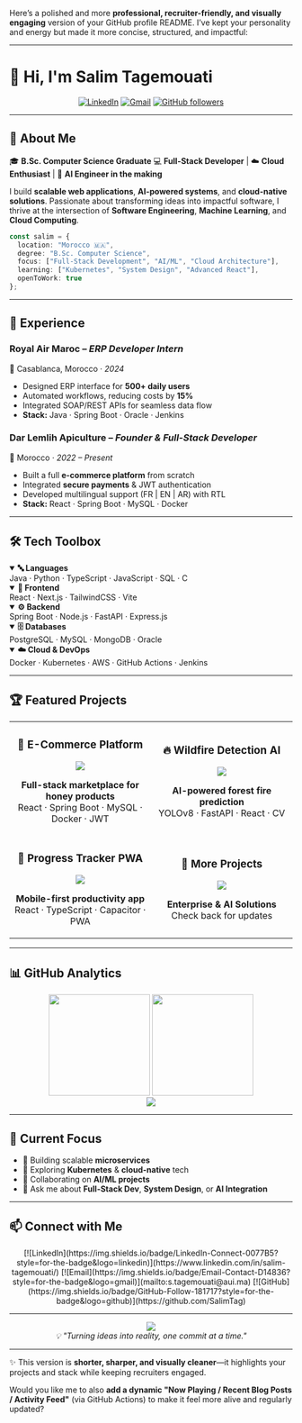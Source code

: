 Here’s a polished and more **professional, recruiter-friendly, and visually engaging** version of your GitHub profile README. I’ve kept your personality and energy but made it more concise, structured, and impactful:

---

# 👋 Hi, I'm **Salim Tagemouati**

<div align="center">

[![LinkedIn](https://img.shields.io/badge/LinkedIn-0077B5?style=for-the-badge\&logo=linkedin\&logoColor=white)](https://www.linkedin.com/in/salim-tagemouati/)
[![Gmail](https://img.shields.io/badge/Email-D14836?style=for-the-badge\&logo=gmail\&logoColor=white)](mailto:s.tagemouati@aui.ma)
[![GitHub followers](https://img.shields.io/github/followers/SalimTag?style=for-the-badge\&logo=github)](https://github.com/SalimTag?tab=followers)

</div>

---

## 🚀 About Me

🎓 **B.Sc. Computer Science Graduate**
💻 **Full-Stack Developer** | ☁️ **Cloud Enthusiast** | 🤖 **AI Engineer in the making**

I build **scalable web applications**, **AI-powered systems**, and **cloud-native solutions**. Passionate about transforming ideas into impactful software, I thrive at the intersection of **Software Engineering**, **Machine Learning**, and **Cloud Computing**.

```typescript
const salim = {
  location: "Morocco 🇲🇦",
  degree: "B.Sc. Computer Science",
  focus: ["Full-Stack Development", "AI/ML", "Cloud Architecture"],
  learning: ["Kubernetes", "System Design", "Advanced React"],
  openToWork: true
};
```

---

## 💼 Experience

### **Royal Air Maroc** – *ERP Developer Intern*

📍 Casablanca, Morocco · *2024*

* Designed ERP interface for **500+ daily users**
* Automated workflows, reducing costs by **15%**
* Integrated SOAP/REST APIs for seamless data flow
* **Stack:** Java · Spring Boot · Oracle · Jenkins

### **Dar Lemlih Apiculture** – *Founder & Full-Stack Developer*

📍 Morocco · *2022 – Present*

* Built a full **e-commerce platform** from scratch
* Integrated **secure payments** & JWT authentication
* Developed multilingual support (FR | EN | AR) with RTL
* **Stack:** React · Spring Boot · MySQL · Docker

---

## 🛠️ Tech Toolbox

<details open>
<summary><b>🔤 Languages</b></summary>  
Java · Python · TypeScript · JavaScript · SQL · C  
</details>

<details open>
<summary><b>🎨 Frontend</b></summary>  
React · Next.js · TailwindCSS · Vite  
</details>

<details open>
<summary><b>⚙️ Backend</b></summary>  
Spring Boot · Node.js · FastAPI · Express.js  
</details>

<details open>
<summary><b>🗄️ Databases</b></summary>  
PostgreSQL · MySQL · MongoDB · Oracle  
</details>

<details open>
<summary><b>☁️ Cloud & DevOps</b></summary>  
Docker · Kubernetes · AWS · GitHub Actions · Jenkins  
</details>

---

## 🏆 Featured Projects

<table>
  <tr>
    <td width="50%">
      <h3 align="center">🍯 E-Commerce Platform</h3>
      <div align="center">
        <a href="https://github.com/SalimTag/dar-lemlih-apiculture">
          <img src="https://github-readme-stats.vercel.app/api/pin/?username=SalimTag&repo=dar-lemlih-apiculture&theme=radical" />
        </a>
        <p><strong>Full-stack marketplace for honey products</strong><br/>React · Spring Boot · MySQL · Docker · JWT</p>
      </div>
    </td>
    <td width="50%">
      <h3 align="center">🔥 Wildfire Detection AI</h3>
      <div align="center">
        <a href="https://github.com/SalimTag/firedetection">
          <img src="https://github-readme-stats.vercel.app/api/pin/?username=SalimTag&repo=firedetection&theme=radical" />
        </a>
        <p><strong>AI-powered forest fire prediction</strong><br/>YOLOv8 · FastAPI · React · CV</p>
      </div>
    </td>
  </tr>
  <tr>
    <td width="50%">
      <h3 align="center">📱 Progress Tracker PWA</h3>
      <div align="center">
        <a href="https://github.com/SalimTag/progress-tracker">
          <img src="https://github-readme-stats.vercel.app/api/pin/?username=SalimTag&repo=progress-tracker&theme=radical" />
        </a>
        <p><strong>Mobile-first productivity app</strong><br/>React · TypeScript · Capacitor · PWA</p>
      </div>
    </td>
    <td width="50%">
      <h3 align="center">🚧 More Projects</h3>
      <div align="center">
        <img src="https://via.placeholder.com/350x120/141321/fff?text=In+Development" />
        <p><strong>Enterprise & AI Solutions</strong><br/>Check back for updates</p>
      </div>
    </td>
  </tr>
</table>

---

## 📊 GitHub Analytics

<div align="center">
  <img height="180em" src="https://github-readme-stats.vercel.app/api?username=SalimTag&show_icons=true&theme=radical&include_all_commits=true&count_private=true"/>
  <img height="180em" src="https://github-readme-stats.vercel.app/api/top-langs/?username=SalimTag&layout=compact&langs_count=8&theme=radical"/>
</div>

<div align="center">
  <img src="https://github-readme-streak-stats.herokuapp.com/?user=SalimTag&theme=radical" />
</div>

---

## 🎯 Current Focus

* 🔭 Building scalable **microservices**
* 🌱 Exploring **Kubernetes** & **cloud-native** tech
* 👯 Collaborating on **AI/ML projects**
* 💬 Ask me about **Full-Stack Dev**, **System Design**, or **AI Integration**

---

## 📫 Connect with Me

<div align="center">  
  [![LinkedIn](https://img.shields.io/badge/LinkedIn-Connect-0077B5?style=for-the-badge&logo=linkedin)](https://www.linkedin.com/in/salim-tagemouati/)  
  [![Email](https://img.shields.io/badge/Email-Contact-D14836?style=for-the-badge&logo=gmail)](mailto:s.tagemouati@aui.ma)  
  [![GitHub](https://img.shields.io/badge/GitHub-Follow-181717?style=for-the-badge&logo=github)](https://github.com/SalimTag)  
</div>

---

<div align="center">  
  <img src="https://komarev.com/ghpvc/?username=SalimTag&style=flat-square&color=blueviolet" />  
  <br/>  
  <em>💡 "Turning ideas into reality, one commit at a time."</em>  
</div>  

---

✨ This version is **shorter, sharper, and visually cleaner**—it highlights your projects and stack while keeping recruiters engaged.

Would you like me to also **add a dynamic "Now Playing / Recent Blog Posts / Activity Feed"** (via GitHub Actions) to make it feel more alive and regularly updated?
